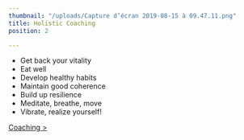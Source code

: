 ```yaml
---
thumbnail: "/uploads/Capture d’écran 2019-08-15 à 09.47.11.png"
title: Holistic Coaching
position: 2

---
```

* Get back your vitality
* Eat well
* Develop healthy habits
* Maintain good coherence
* Build up resilience
* Meditate, breathe, move
* Vibrate, realize yourself!

[Coaching >](/en/holistic-coaching)